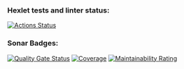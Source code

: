### Hexlet tests and linter status:
[![Actions Status](https://github.com/KirillSosnyuk/java-project-71/actions/workflows/hexlet-check.yml/badge.svg)](https://github.com/KirillSosnyuk/java-project-71/actions)

### Sonar Badges:
[![Quality Gate Status](https://sonarcloud.io/api/project_badges/measure?project=KirillSosnyuk_java-project-71&metric=alert_status)](https://sonarcloud.io/summary/new_code?id=KirillSosnyuk_java-project-71)
[![Coverage](https://sonarcloud.io/api/project_badges/measure?project=KirillSosnyuk_java-project-71&metric=coverage)](https://sonarcloud.io/summary/new_code?id=KirillSosnyuk_java-project-71)
[![Maintainability Rating](https://sonarcloud.io/api/project_badges/measure?project=KirillSosnyuk_java-project-71&metric=sqale_rating)](https://sonarcloud.io/summary/new_code?id=KirillSosnyuk_java-project-71)